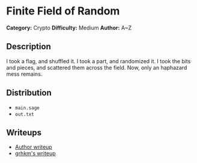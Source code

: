 # Finite Field of Random
**Category:** Crypto
**Difficulty:** Medium
**Author:** A~Z

## Description

I took a flag, and shuffled it. I took a part, and randomized it. I took the bits and pieces, and scattered them across the field. Now, only an haphazard mess remains.

## Distribution

- `main.sage`
- `out.txt`

## Writeups

- [Author writeup](https://github.com/AZ-0/Writeups/2022/idek)
- [grhkm's writeup](https://grhkm21.github.io/posts/idek-finite-realm-of-random/)
